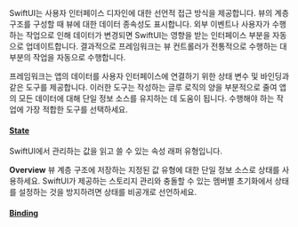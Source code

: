 SwiftUI는 사용자 인터페이스 디자인에 대한 선언적 접근 방식을 제공합니다. 뷰의 계층 구조를 구성할 때 뷰에 대한 데이터 종속성도 표시합니다. 외부 이벤트나 사용자가 수행하는 작업으로 인해 데이터가 변경되면 SwiftUI는 영향을 받는 인터페이스 부분을 자동으로 업데이트합니다. 결과적으로 프레임워크는 뷰 컨트롤러가 전통적으로 수행하는 대부분의 작업을 자동으로 수행합니다.

프레임워크는 앱의 데이터를 사용자 인터페이스에 연결하기 위한 상태 변수 및 바인딩과 같은 도구를 제공합니다. 이러한 도구는 작성하는 글루 로직의 양을 부분적으로 줄여 앱의 모든 데이터에 대해 단일 정보 소스를 유지하는 데 도움이 됩니다. 수행해야 하는 작업에 가장 적합한 도구를 선택하세요.

#### [State](https://developer.apple.com/documentation/swiftui/state)
SwiftUI에서 관리하는 값을 읽고 쓸 수 있는 속성 래퍼 유형입니다.

**Overview**
뷰 계층 구조에 저장하는 지정된 값 유형에 대한 단일 정보 소스로 상태를 사용하세요.
SwiftUI가 제공하는 스토리지 관리와 충돌할 수 있는 멤버별 초기화에서 상태를 설정하는 것을 방지하려면 상태를 비공개로 선언하세요.
#### [Binding](https://developer.apple.com/documentation/swiftui/binding)
